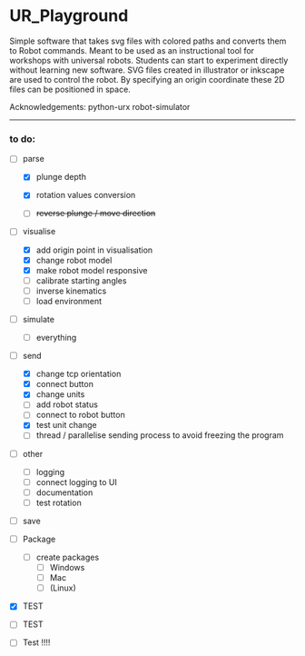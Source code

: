 # UR_Playground
 
Simple software that takes svg files with colored paths and converts them to Robot commands.
Meant to be used as an instructional tool for workshops with universal robots. Students can start to experiment directly without learning new software.
SVG files created in illustrator or inkscape are used to control the robot. By specifying an origin coordinate these 2D files can be positioned in space.

Acknowledgements:
python-urx
robot-simulator

___

### to do:
- [ ] parse
    - [x] plunge depth
    - [x] rotation values conversion
    - [ ] ~~reverse plunge / move direction~~


- [ ] visualise
    - [x] add origin point in visualisation
    - [X] change robot model
    - [x] make robot model responsive
    - [ ] calibrate starting angles
    - [ ] inverse kinematics
    - [ ] load environment

- [ ] simulate
    - [ ] everything

- [ ] send
    - [x] change tcp orientation
    - [x] connect button
    - [x] change units
    - [ ] add robot status
    - [ ] connect to robot button
    - [x] test unit change
    - [ ] thread / parallelise sending process to avoid freezing the program

- [ ] other
    - [ ] logging
    - [ ] connect logging to UI
    - [ ] documentation
    - [ ] test rotation

- [ ] save

- [ ] Package
    - [ ] create packages
      - [ ] Windows
      - [ ] Mac
      - [ ] (Linux)

- [x] TEST
- [ ] TEST
- [ ] Test !!!!
